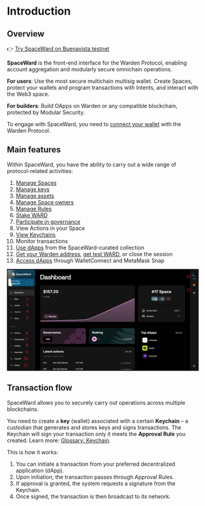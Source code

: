 ﻿---
sidebar_position: 1
id: home-doc
slug: /
---

# Introduction

## Overview

👉 [Try SpaceWard on Buenavista testnet](https://spaceward.buenavista.wardenprotocol.org)

**SpaceWard** is the front-end interface for the Warden Protocol, enabling account aggregation and modularly secure omnichain operations.

**For users**: Use the most secure multichain multisig wallet. Create Spaces, protect your wallets and program transactions with Intents, and interact with the Web3 space.

**For builders**: Build OApps on Warden or any compatible blockchain, protected by Modular Security.

To engage with SpaceWard, you need to [connect your wallet](/spaceward/connect-your-wallet) with the Warden Protocol.

## Main features

Within SpaceWard, you have the ability to carry out a wide range of protocol-related activities:

1. [Manage Spaces](/spaceward/manage-spaces)
2. [Manage keys](/spaceward/manage-keys)
3. [Manage assets](/spaceward/manage-assets)
4. [Manage Space owners](/spaceward/manage-owners)
5. [Manage Rules](/spaceward/manage-rules)
6. [Stake WARD](/spaceward/stake-ward)
7. [Participate in governance](/spaceward/participate-in-governance)
8. View Actions in your Space
9. [View Keychains](/spaceward/manage-keys#view-keychains)
10. Monitor transactions
11. [Use dApps](/spaceward/use-dapps#use-spaceward-collection) from the SpaceWard-curated collection
12. [Get your Warden address](/spaceward/connect-your-wallet#get-your-warden-address), [get test WARD](/spaceward/get-test-ward), or close the session
13. [Access dApps](/spaceward/use-dapps#use-spaceward-collection) through WalletConnect and MetaMask Snap

![SpaceWard overview](../../static/img/spaceward-overview.png)

## Transaction flow

SpaceWard allows you to securely carry out operations across multiple blockchains.

You need to create a **key** (wallet) associated with a certain **Keychain** – a custodian that generates and stores keys and signs transactions. The Keychain will sign your transaction only it meets the **Approval Rule** you created. Learn more: [Glossary: Keychain](https://docs.wardenprotocol.org/learn/glossary#keychain).

This is how it works:

1. You can initiate a transaction from your preferred decentralized application (dApp).
2. Upon initiation, the transaction passes through Approval Rules.
3. If approval is granted, the system requests a signature from the Keychain.
4. Once signed, the transaction is then broadcast to its network.

